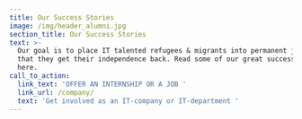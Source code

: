 ```yaml
---
title: Our Success Stories
image: /img/header_alumni.jpg
section_title: Our Success Stories
text: >-
  Our goal is to place IT talented refugees & migrants into permanent jobs so
  that they get their independence back. Read some of our great success stories
  here.
call_to_action:
  link_text: 'OFFER AN INTERNSHIP OR A JOB '
  link_url: /company/
  text: 'Get involved as an IT-company or IT-department '
---
```


